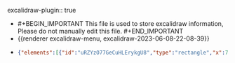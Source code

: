 excalidraw-plugin:: true

- #+BEGIN_IMPORTANT
  This file is used to store excalidraw information, Please do not manually edit this file.
  #+END_IMPORTANT
- {{renderer excalidraw-menu, excalidraw-2023-06-08-22-08-39}}
- ```json
  {"elements":[{"id":"uRZYzO77GeCuHLErykgU8","type":"rectangle","x":730.5556030273438,"y":182.638916015625,"width":685,"height":98,"angle":0,"strokeColor":"#000000","backgroundColor":"#228be6","fillStyle":"solid","strokeWidth":1,"strokeStyle":"solid","roughness":1,"opacity":100,"groupIds":[],"roundness":{"type":3},"seed":2105967553,"version":168,"versionNonce":1506872129,"isDeleted":false,"boundElements":[{"type":"text","id":"eBnILxpvPhdNVbcesRiqP"}],"updated":1686233368375,"link":null,"locked":false},{"id":"eBnILxpvPhdNVbcesRiqP","type":"text","x":832.7305603027344,"y":214.138916015625,"width":480.65008544921875,"height":35,"angle":0,"strokeColor":"#000000","backgroundColor":"#228be6","fillStyle":"solid","strokeWidth":1,"strokeStyle":"solid","roughness":1,"opacity":100,"groupIds":[],"roundness":null,"seed":1869976385,"version":85,"versionNonce":761317761,"isDeleted":false,"boundElements":null,"updated":1686233450694,"link":null,"locked":false,"text":"Render UI & React to User Input","fontSize":28,"fontFamily":1,"textAlign":"center","verticalAlign":"middle","baseline":24,"containerId":"uRZYzO77GeCuHLErykgU8","originalText":"Render UI & React to User Input","lineHeight":1.25},{"id":"vHWJacUWix5h8f2Hb_3u1","type":"rectangle","x":735.6944580078125,"y":328.33331298828125,"width":685,"height":150,"angle":0,"strokeColor":"#000000","backgroundColor":"#4c6ef5","fillStyle":"hachure","strokeWidth":1,"strokeStyle":"solid","roughness":0,"opacity":100,"groupIds":[],"roundness":{"type":3},"seed":1526770817,"version":346,"versionNonce":982391951,"isDeleted":false,"boundElements":[{"type":"text","id":"1Ykj6QnE0Ye5YyfDePk7l"}],"updated":1686233512158,"link":null,"locked":false},{"id":"1Ykj6QnE0Ye5YyfDePk7l","type":"text","x":827.0147247314453,"y":353.33331298828125,"width":502.3594665527344,"height":100,"angle":0,"strokeColor":"#000000","backgroundColor":"#228be6","fillStyle":"solid","strokeWidth":1,"strokeStyle":"solid","roughness":1,"opacity":100,"groupIds":[],"roundness":null,"seed":1919214273,"version":369,"versionNonce":307951585,"isDeleted":false,"boundElements":null,"updated":1686233512158,"link":null,"locked":false,"text":"Evaluate & Render JSX\nManage State & Props\nReact to (User) Events & Input\nRe-evaluate Component upon State & Prop Change","fontSize":20,"fontFamily":1,"textAlign":"center","verticalAlign":"middle","baseline":92,"containerId":"vHWJacUWix5h8f2Hb_3u1","originalText":"Evaluate & Render JSX\nManage State & Props\nReact to (User) Events & Input\nRe-evaluate Component upon State & Prop Change","lineHeight":1.25}],"files":{},"appState":{"gridSize":null,"viewBackgroundColor":"#ffffff"}}
  ```
